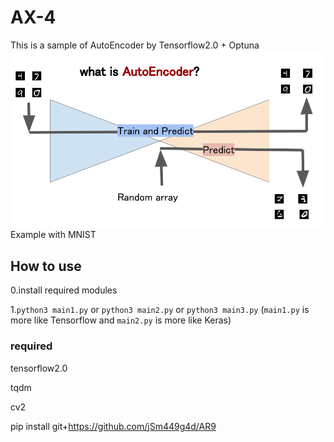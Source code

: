 # AX-4
This is a sample of AutoEncoder by Tensorflow2.0 + Optuna
![AE](https://github.com/jSm449g4d/AX-4/blob/master/AE.png)
Example with MNIST

## How to use
0.install required modules

1.`python3 main1.py` or `python3 main2.py` or `python3 main3.py`
  (`main1.py` is more like Tensorflow and `main2.py` is more like Keras)

### required
tensorflow2.0

tqdm

cv2

pip install git+https://github.com/jSm449g4d/AR9

